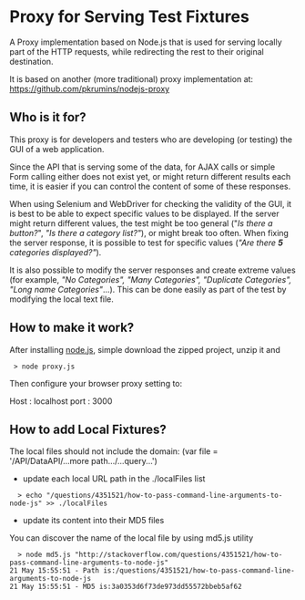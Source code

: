 Proxy for Serving Test Fixtures
=============================

A Proxy implementation based on Node.js that is used for serving locally part of the HTTP requests, while redirecting the rest to their original destination.

It is based on another (more traditional) proxy implementation at: https://github.com/pkrumins/nodejs-proxy

Who is it for?
--------------

This proxy is for developers and testers who are developing (or testing) the GUI of a web application.

Since the API that is serving some of the data, for AJAX calls or simple Form calling either does not exist yet, or might return different results each time, it is easier if you can control the content of some of these responses.

When using Selenium and WebDriver for checking the validity of the GUI, it is best to be able to expect specific values to be displayed. If the server might return different values, the test might be too general ("*Is there a button?*", *"Is there a category list?"*), or might break too often. When fixing the server response, it is possible to test for specific values (*"Are there **5** categories displayed?"*).

It is also possible to modify the server responses and create extreme values (for example, *"No Categories", "Many Categories", "Duplicate Categories", "Long name Categories"*...). This can be done easily as part of the test by modifying the local text file.

How to make it work?
--------------------

After installing [node.js], simple download the zipped project, unzip it and

```
 > node proxy.js
```

Then configure your browser proxy setting to:

Host : localhost
port : 3000


How to add Local Fixtures?
--------------------------


The local files should not include the domain:  (var file = '/API/DataAPI/...more path.../...query...')

- update each local URL path in the ./localFiles list 

```
  > echo "/questions/4351521/how-to-pass-command-line-arguments-to-node-js" >> ./localFiles
```

- update its content into their MD5 files 

You can discover the name of the local file by using md5.js utility

```
  > node md5.js "http://stackoverflow.com/questions/4351521/how-to-pass-command-line-arguments-to-node-js"
21 May 15:55:51 - Path is:/questions/4351521/how-to-pass-command-line-arguments-to-node-js
21 May 15:55:51 - MD5 is:3a0353d6f73de973dd55572bbeb5af62
```

[node.js]: http://http://nodejs.org//